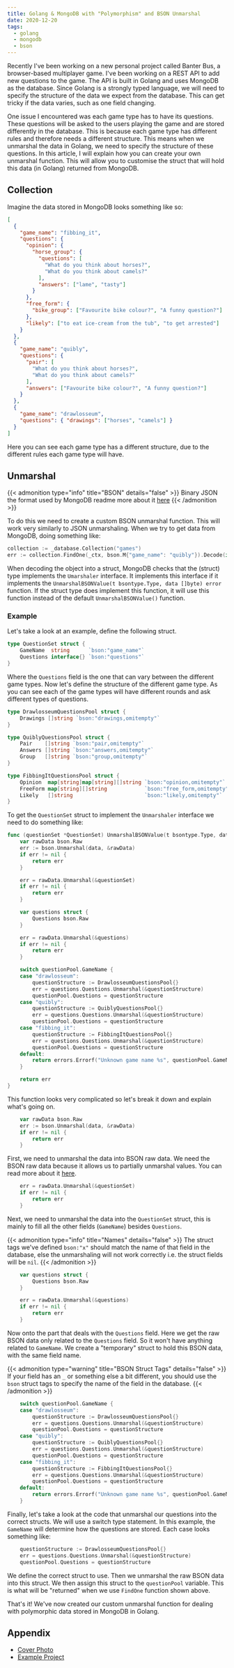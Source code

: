 ```yaml
---
title: Golang & MongoDB with "Polymorphism" and BSON Unmarshal
date: 2020-12-20
tags:
  - golang
  - mongodb
  - bson
---
```

Recently I've been working on a new personal project called Banter Bus, a browser-based multiplayer game.
I've been working on a REST API to add new questions to the game. The API is built in Golang and uses
MongoDB as the database. Since Golang is a strongly typed language, we will need to specify the structure of
the data we expect from the database. This can get tricky if the data varies, such as one field changing.

One issue I encountered was each game type has to have its questions. These questions will be asked to the
users playing the game and are stored differently in the database. This is because each game type has different
rules and therefore needs a different structure. This means when we unmarshal the data in Golang,
we need to specify the structure of these questions. In this article, I will explain how you can create
your own unmarshal function. This will allow you to customise the struct that will hold this data (in Golang)
returned from MongoDB.

## Collection

Imagine the data stored in MongoDB looks something like so:

```json
[
  {
    "game_name": "fibbing_it",
    "questions": {
      "opinion": {
        "horse_group": {
          "questions": [
            "What do you think about horses?",
            "What do you think about camels?"
          ],
          "answers": ["lame", "tasty"]
        }
      },
      "free_form": {
        "bike_group": ["Favourite bike colour?", "A funny question?"]
      },
      "likely": ["to eat ice-cream from the tub", "to get arrested"]
    }
  },
  {
    "game_name": "quibly",
    "questions": {
      "pair": [
        "What do you think about horses?",
        "What do you think about camels?"
      ],
      "answers": ["Favourite bike colour?", "A funny question?"]
    }
  },
  {
    "game_name": "drawlosseum",
    "questions": { "drawings": ["horses", "camels"] }
  }
]
```

Here you can see each game type has a different structure, due to the different rules each game type
will have.

## Unmarshal

{{< admonition type="info" title="BSON" details="false" >}}
Binary JSON the format used by MongoDB readme more about it [here](https://www.mongodb.com/json-and-bson)
{{< /admonition >}}

To do this we need to create a custom BSON unmarshal function. This will work very similarly to JSON unmarshaling.
When we try to get data from MongoDB, doing something like:

```go
collection := _database.Collection("games")
err := collection.FindOne(_ctx, bson.M{"game_name": "quibly"}).Decode(interface{}{})
```

When decoding the object into a struct, MongoDB checks that the (struct) type implements the `Umarshaler` interface.
It implements this interface if it implements the `UnmarshalBSONValue(t bsontype.Type, data []byte) error` function.
If the struct type does implement this function, it will use this function instead of the default `UnmarshalBSONValue()`
function.

### Example

Let's take a look at an example, define the following struct.

```go
type QuestionSet struct {
	GameName  string      `bson:"game_name"`
	Questions interface{} `bson:"questions"`
}
```

Where the `Questions` field is the one that can vary between the different game types. Now let's define
the structure of the different game type. As you can see each of the game types will have different
rounds and ask different types of questions.

```go
type DrawlosseumQuestionsPool struct {
	Drawings []string `bson:"drawings,omitempty"`
}

type QuiblyQuestionsPool struct {
	Pair    []string `bson:"pair,omitempty"`
	Answers []string `bson:"answers,omitempty"`
	Group   []string `bson:"group,omitempty"`
}

type FibbingItQuestionsPool struct {
	Opinion  map[string]map[string][]string `bson:"opinion,omitempty"`
	FreeForm map[string][]string            `bson:"free_form,omitempty"`
	Likely   []string                       `bson:"likely,omitempty"`
}
```

To get the `QuestionSet` struct to implement the `Unmarshaler` interface we need to do something like:

```go
func (questionSet *QuestionSet) UnmarshalBSONValue(t bsontype.Type, data []byte) error {
	var rawData bson.Raw
	err := bson.Unmarshal(data, &rawData)
	if err != nil {
		return err
	}

	err = rawData.Unmarshal(&questionSet)
	if err != nil {
		return err
	}

	var questions struct {
		Questions bson.Raw
	}

	err = rawData.Unmarshal(&questions)
	if err != nil {
		return err
	}

	switch questionPool.GameName {
	case "drawlosseum":
		questionStructure := DrawlosseumQuestionsPool{}
		err = questions.Questions.Unmarshal(&questionStructure)
		questionPool.Questions = questionStructure
	case "quibly":
		questionStructure := QuiblyQuestionsPool{}
		err = questions.Questions.Unmarshal(&questionStructure)
		questionPool.Questions = questionStructure
	case "fibbing_it":
		questionStructure := FibbingItQuestionsPool{}
		err = questions.Questions.Unmarshal(&questionStructure)
		questionPool.Questions = questionStructure
	default:
		return errors.Errorf("Unknown game name %s", questionPool.GameName)
	}

	return err
}
```

This function looks very complicated so let's break it down and explain what's going on.

```go
	var rawData bson.Raw
	err := bson.Unmarshal(data, &rawData)
	if err != nil {
		return err
	}
```

First, we need to unmarshal the data into BSON raw data. We need the BSON raw data because it allows
us to partially unmarshal values. You can read more about it [here](https://godoc.org/gopkg.in/mgo.v2/bson#Raw).

```go
	err = rawData.Unmarshal(&questionSet)
	if err != nil {
		return err
	}
```

Next, we need to unmarshal the data into the `QuestionSet` struct, this is mainly to fill all the other fields (`GameName`)
besides `Questions`.

{{< admonition type="info" title="Names" details="false" >}}
The struct tags we've defined `bson:"x"` should match the name of that field in the database, else the unmarshaling will not
work correctly i.e. the struct fields will be `nil`.
{{< /admonition >}}

```go
	var questions struct {
		Questions bson.Raw
	}

	err = rawData.Unmarshal(&questions)
	if err != nil {
		return err
	}
```

Now onto the part that deals with the `Questions` field. Here we get the raw BSON data only related to the `Questions` field. So it won't have anything
related to `GameName`. We create a "temporary" struct to hold this BSON data, with the same field name.

{{< admonition type="warning" title="BSON Struct Tags" details="false" >}}
If your field has an `_` or something else a bit different, you should use the `bson` struct tags
to specify the name of the field in the database.
{{< /admonition >}}

```go
	switch questionPool.GameName {
	case "drawlosseum":
		questionStructure := DrawlosseumQuestionsPool{}
		err = questions.Questions.Unmarshal(&questionStructure)
		questionPool.Questions = questionStructure
	case "quibly":
		questionStructure := QuiblyQuestionsPool{}
		err = questions.Questions.Unmarshal(&questionStructure)
		questionPool.Questions = questionStructure
	case "fibbing_it":
		questionStructure := FibbingItQuestionsPool{}
		err = questions.Questions.Unmarshal(&questionStructure)
		questionPool.Questions = questionStructure
	default:
		return errors.Errorf("Unknown game name %s", questionPool.GameName)
	}
```

Finally, let's take a look at the code that unmarshal our questions into the correct structs.
We will use a switch type statement. In this example, the `GameName` will determine how the questions
are stored. Each case looks something like:

```go
	questionStructure := DrawlosseumQuestionsPool{}
	err = questions.Questions.Unmarshal(&questionStructure)
	questionPool.Questions = questionStructure
```

We define the correct struct to use. Then we unmarshal the raw BSON data into this struct. We then assign this struct
to the `questionPool` variable. This is what will be "returned" when we use `FindOne` function shown above.

That's it! We've now created our custom unmarshal function for dealing with polymorphic data stored in MongoDB in
Golang.

## Appendix

- [Cover Photo](https://github.com/mongodb/mongo-go-driver/)
- [Example Project](https://gitlab.com/banter-bus/banter-bus-server/-/blob/39c05ef7e3097697e25343b47f4846d11f9e7ae5/src/core/models/user_models.go#L86-125)